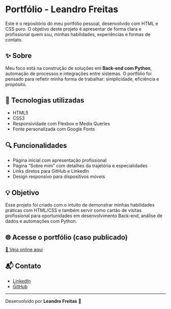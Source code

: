 # Portfólio - Leandro Freitas

Este é o repositório do meu portfólio pessoal, desenvolvido com HTML e CSS puro. O objetivo deste projeto é apresentar de forma clara e profissional quem sou, minhas habilidades, experiências e formas de contato.

## ✨ Sobre

Meu foco está na construção de soluções em **Back-end com Python**, automação de processos e integrações entre sistemas. O portfólio foi pensado para refletir minha forma de trabalhar: simplicidade, eficiência e propósito.

## 📌 Tecnologias utilizadas

- HTML5  
- CSS3  
- Responsividade com Flexbox e Media Queries  
- Fonte personalizada com Google Fonts

## 🔍 Funcionalidades

- Página inicial com apresentação profissional
- Página “Sobre mim” com detalhes da trajetória e especialidades
- Links diretos para GitHub e LinkedIn
- Design responsivo para dispositivos móveis

## 💡 Objetivo

Esse projeto foi criado com o intuito de demonstrar minhas habilidades práticas com HTML/CSS e também servir como cartão de visitas profissional para oportunidades em desenvolvimento Back-end, análise de dados e automações com Python.

## 🌐 Acesse o portfólio (caso publicado)

[🔗 Veja online aqui](https://seu-link-aqui.com)

## 📬 Contato

- [LinkedIn](https://www.linkedin.com/in/leandro-freitas-420a4018b)
- [GitHub](https://github.com/leandrosfreitas)

---

Desenvolvido por **Leandro Freitas** 🚀
